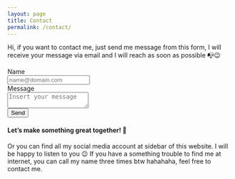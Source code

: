 ```yaml
---
layout: page
title: Contact
permalink: /contact/
---
```


Hi, if you want to contact me, just send me message from this form, I will receive your message via email and I will reach as soon as possible 📭😉

<div class="uk-child-width-expand@m uk-margin-bottom" uk-grid>
    <div>
        <div class="uk-margin">
            <div class="uk-text-bold">Name</div>
            <input class="uk-input" placeholder="name@domain.com" id="email" autocomplete="off">
        </div>
        <div class="uk-margin">
            <div class="uk-text-bold">Message</div>
            <textarea class="uk-textarea uk-height-small" placeholder="Insert your message" id="message"></textarea>
        </div>
        <div class="uk-margin">
            <button class="uk-button uk-button-primary" id="button" onclick="sendMessage()">Send</button>
        </div>
    </div>
</div>

#### <span class="pretty">Let’s make something great together!</span> 🤩

Or you can find all my social media account at sidebar of this website. I will be happy to listen to you 😉 If you have a something trouble to find me at internet, you can call my name three times btw hahahaha, feel free to contact me.

<script>
    function sendMessage() {
        var postEmail = document.getElementById("email").value;
        var postMessage = document.getElementById("message").value;

        if (!(validateEmail(postEmail))) {
            UIkit.modal.alert("Please insert a valid email address 😉");
            return;
        } else if (postMessage == "") {
            UIkit.modal.alert("Please insert your message 😉");
            return;
        }

        function validateEmail(email) {
            const re = /^(([^<>()[\]\\.,;:\s@\"]+(\.[^<>()[\]\\.,;:\s@\"]+)*)|(\".+\"))@((\[[0-9]{1,3}\.[0-9]{1,3}\.[0-9]{1,3}\.[0-9]{1,3}\])|(([a-zA-Z\-0-9]+\.)+[a-zA-Z]{2,}))$/;
            return re.test(email);
        }

        function showDialog(modal, button) {
            UIkit.modal.dialog(modal);
            document.getElementById("button").innerHTML = button
        }

        $.ajax({
            url: "https://formspree.io/maypjpvv",
            method: "POST",
            data: {
                email: postEmail,
                message: postMessage,
            },
            dataType: "json",
            success: function(response) {
                showDialog("<p class=\"uk-modal-body\">Your message has been sent, thank you for contact me 🥰</p>", "Sent <span uk-icon=\"check\"></span>")
            },
            error: function(error) {
                showDialog("<p class=\"uk-modal-body\">Oops. Something went wrong. Please try again later 🧐</p>", "Fail <span uk-icon=\"close\"></span>")
            }
        })
    }
</script>
